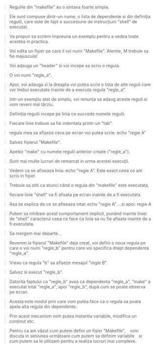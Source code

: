 > Regulile din "makefile" au o sintaxa foarte simpla. 

> Ele sunt compuse dintr-un nume, o lista de dependente si din definiția regulii, care este de fapt o succesiune de instrucțiuni "shell" de executat. 

> Va propun sa scriem împreuna un exemplu pentru a vedea toate acestea in practica. 

> Voi edita un fișier pe care il voi numi "Makefile". Atentie, M trebuie sa fie majuscula! 

> Voi adauga un "header" si voi incepe sa scriu o regula. 

> O voi numi "regle_a". 

> Apoi, voi adauga sî la dreapta voi putea scrie o lista de alte reguli care vor trebui executate inainte de a executa regula "regle_a”. 

> Intr-un exemplu atat de simplu, voi renunța sa adaug aceste reguli si vom reveni mai târziu. 

> Definiția regulii incepe pe linia ce succede numele regulii. 

> Fiecare linie trebuie sa fie indentata printr-un "tab". 

> regula mea sa afișeze ceva pe ecran voi putea scrie:
> echo "regie A" 

> Salvez fișierul "Makefile". 

> Apelez "make" cu numele regulii anterior create ("regle_a"). 

> Sunt mai multe lucruri de remarcat in urma acestei execuții. 

> Vedem ca se afiseaza linia: echo "regie A". Este exact ceea ce am scris in fișier. 

> Trebuie sa stiti ca atunci când o regula din "makefile" este executata, 

> fiecare linie "shell" va fi afisata pe ecran inainte de a fi executata. 


> Asa se explica de ce se afiseaza intai:
> echo "regie A"
> ...si apoi:
> regie A 

> Putem sa inhibam acest comportament implicit, punând inainte liniei de "shell" caracterul 
> ceea ce face ca linia sa nu fie afisata inainte de a fi executata.

> Sa mergem mai departe... 

> Revenim la fișierul "Makefile” deja creat, voi defini o noua regula pe care o voi numi "regle_b" pentru care voi specifica drept dependenta "regle_a". 

> Vreau ca regula "b" sa afișeze mesajul "regie B". 

> Salvez si execut "regle_b". 

> Datorita faptului ca "regle_b" avea ca dependenta "regle_a", "make" a executat intai "regle_a", apoi "regle_b", după cum se poate observa pe ecran. 

> Acesta este modul prin care vom putea face ca o regula sa poata apela alta regula din dependente. 

> Prin acest mecanism vom putea instantia variabile, modifica un conținut etc. 

> Pentru ca am văzut cum putem defini un fișier "Makefile", vom discuta in sesiunea următoare cum putem sa definim variabile si cum putem sa le utilizam pentru a realiza lucruri mai complexe.